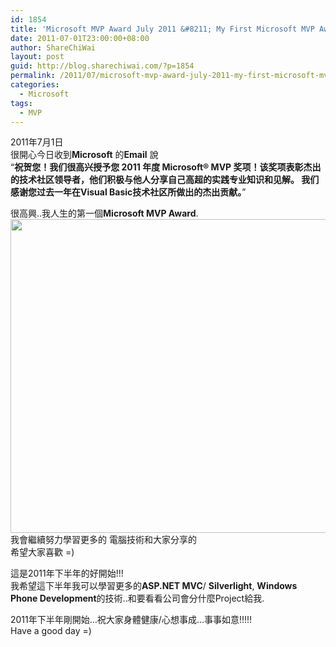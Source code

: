 ```yaml
---
id: 1854
title: 'Microsoft MVP Award July 2011 &#8211; My First Microsoft MVP Award =P'
date: 2011-07-01T23:00:00+08:00
author: ShareChiWai
layout: post
guid: http://blog.sharechiwai.com/?p=1854
permalink: /2011/07/microsoft-mvp-award-july-2011-my-first-microsoft-mvp-award-p/
categories:
  - Microsoft
tags:
  - MVP
---
```

2011年7月1日  
很開心今日收到**Microsoft** 的**Email** 說  
“**祝贺您！我们很高兴授予您 2011 年度 Microsoft® MVP 奖项！该奖项表彰杰出的技术社区领导者，他们积极与他人分享自己高超的实践专业知识和见解。 我们感谢您过去一年在Visual Basic技术社区所做出的杰出贡献。**”

很高興..我人生的第一個**Microsoft MVP Award**.  
[<img class="alignnone" title="Microsoft MVP Award 2011" src="https://i2.wp.com/api.photoshop.com/v1.0/accounts/aa9037104a014abbb11ad4bd58324b91/assets/f2d29a13f93d4b7a90f6d0e4f6271256/renditions/fullsize.jpg?resize=625%2C502" alt="" width="625" height="502" data-recalc-dims="1" />](https://i2.wp.com/api.photoshop.com/v1.0/accounts/aa9037104a014abbb11ad4bd58324b91/assets/f2d29a13f93d4b7a90f6d0e4f6271256/renditions/fullsize.jpg)  
我會繼續努力學習更多的 電腦技術和大家分享的  
希望大家喜歡 =)

這是2011年下半年的好開始!!!  
我希望這下半年我可以學習更多的**ASP.NET MVC**/ **Silverlight**, **Windows Phone Development**的技術..和要看看公司會分什麼Project給我.

2011年下半年剛開始&#8230;祝大家身體健康/心想事成&#8230;事事如意!!!!!  
Have a good day =)
